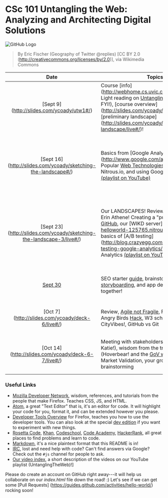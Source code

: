 # CSc 101 Untangling the Web: Analyzing and Architecting Digital Solutions 
![GitHub Logo](https://upload.wikimedia.org/wikipedia/commons/5/50/Geography_of_Twitter_%40replies_%286238509140%29.jpg)

> By Eric Fischer (Geography of Twitter @replies) [CC BY 2.0 (http://creativecommons.org/licenses/by/2.0)], via Wikimedia Commons


Date     | Topics                 | Homework  
:------:| ---------------------- | --------- 
[Sept 9] (http://slides.com/ycoady/utw1#/)  | Course [info] (http://webhome.cs.uvic.ca/~ycoady/utw/), Light reading on [Untangling the Web](http://www.governmentattic.org/8docs/UntanglingTheWeb-NSA_2007.pdf) (just an FYI!), [course overview] (http://slides.com/ycoady/utw1/live#/) and [preliminary landscape] (http://slides.com/ycoady/sketching-the-landscape/live#/)!  | (1) Course survey (2) post comments for the questions on Moodle, and (3) sketch landscape diagram! 
[Sept 16] (http://slides.com/ycoady/sketching-the-landscape#/)   | Basics from [Google Analytics] (http://www.google.com/analytics/standard/), Popular [Web Technologies]( http://www.w3schools.com/), HTML files, using Nitrous.io, and using Google Analytics [(playlist on YouTube)](https://www.youtube.com/playlist?list=PLP0MTopvRtxC3YkEeNuq1XUpuZvOamDH1) |  (1) Post comments for the questions on Moodle, (2) ideas for case studies, and (3) survey of cool Google Analytics results!
[Sept 23] (http://slides.com/ycoady/sketching-the-landscape-3/live#/)   | Our LANDSCAPES! Review, Guest speaker, Erin Athene! Creating a "pull request" on [GitHub](https://help.github.com/articles/using-pull-requests/), our [WIKD server] (http://html5-helloworld-125765.nitrousapp.com:3000/), basics of [A/B testing] (http://blog.crazyegg.com/2015/06/02/ab-testing-google-analytics/) with Google Analytics [(playlist on YouTube)](https://www.youtube.com/playlist?list=PLP0MTopvRtxC3YkEeNuq1XUpuZvOamDH1) |  (1) Post comments for the questions on Moodle, (2) design for case studies, and (3) messing with your OWN Google Analytics results!
[Sept 30](http://slides.com/ycoady/deck-5/live#/)  | SEO starter [guide](http://static.googleusercontent.com/media/www.google.com/en//webmasters/docs/search-engine-optimization-starter-guide.pdf), brainstorming, [storyboarding](https://uxmag.com/articles/storyboarding-in-the-software-design-process), and app design, bringing it all together! |  (1) Comments, (2) storyboards and (3) teams4change! 
[Oct 7] (http://slides.com/ycoady/deck-6/live#/) | Review, [Agile not Fragile](http://www.slideshare.net/SunilMundra/agile-is-not-fragile-36993453), Front vs Back ends!, Angry Birds [Hack](http://thenextweb.com/apps/2011/05/11/angry-birds-for-chrome-already-hacked-unlocking-all-levels/), W3 schools [localstorage](http://www.w3schools.com/html/tryit.asp?filename=tryhtml5_webstorage_local_clickcount). CityVibes!, GitHub vs Git |  App design!  CityVibes or one of your own, teams of 3 or more! 
[Oct 14] (http://slides.com/ycoady/deck-6-7/live#/) | Meeting with stakeholders (Heather and Katie!), wisdom from the trenches (Hoverbear! and the [GoV wepage](https://gatheringourvoices.bcaafc.com/)), Erin and Market Validation, your group's storyboard brainstorming  |  Development of your app design, data requirements, populating your repo! :)

### Useful Links

* [Mozilla Developer Network](https://developer.mozilla.org/en-US/), wisdom, references, and tutorials from the people that make Firefox. Teaches CSS, JS, and HTML.
* [Atom](https://atom.io/), a great "Text Editor" that is, it's an editor for code. It will highlight your code for you, format it, and can be extended however you please.
* [Developer Tools Overview](https://developer.mozilla.org/en-US/Learn/Discover_browser_developer_tools) for Firefox, teaches you how to use the developer tools. You can also look at the special [dev edition](https://www.mozilla.org/en-US/firefox/developer/) if you want to experiment with new things.
* [Rosetta Code](http://rosettacode.org/), [Khan](https://www.khanacademy.org/), [Codeschool](https://www.codeschool.com/), [Code Academy](https://www.codecademy.com/), [HackerRank](https://www.hackerrank.com/), all great places to find problems and learn to code.
* [Markdown](https://github.com/krman009/Github-Flavoured-Markdown), it's a nice plaintext format that this README is in!
* [IRC](https://wiki.mozilla.org/IRC), lost and need help with code? Can't find answers via Google? Check out the `#js` channel for people to ask.
* [Our video index](), a short description of the videos on our YouTube playlist (UntanglingTheWeb)!]

Please do create an account on GitHub right away---it will help us collaborate on our *index.html* file down the road! :)  Let's see if we can get some [Pull Requests] (https://guides.github.com/activities/hello-world/) rocking soon!
